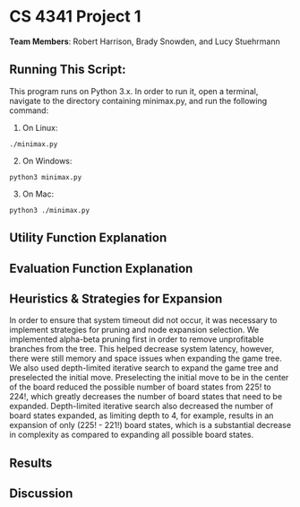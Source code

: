 # CS 4341 Project 1

**Team Members**: Robert Harrison, Brady Snowden, and Lucy Stuehrmann

## Running This Script:
This program runs on Python 3.x. In order to run it, open a terminal,
navigate to the directory containing minimax.py, and run the following command:
1. On Linux:

`./minimax.py`

2. On Windows: 

`python3 minimax.py`

3. On Mac:

`python3 ./minimax.py`

## Utility Function Explanation

## Evaluation Function Explanation

## Heuristics & Strategies for Expansion
In order to ensure that system timeout did not occur, it was necessary to implement strategies for pruning and node
expansion selection. We implemented alpha-beta pruning first in order to remove unprofitable branches from the tree. 
This helped decrease system latency, however, there were still memory and space issues when expanding the game tree.
We also used depth-limited iterative search to expand the game tree and preselected the initial move. Preselecting the 
initial move to be in the center of the board reduced the possible number of board states from 225! to 224!, which 
greatly decreases the number of board states that need to be expanded. Depth-limited iterative search also decreased
the number of board states expanded, as limiting depth to 4, for example, results in an expansion of only (225! - 221!)
board states, which is a substantial decrease in complexity as compared to expanding all possible board states.

## Results

## Discussion
